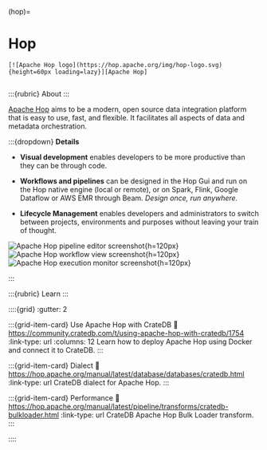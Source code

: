 (hop)=
# Hop

```{div} .float-right
[![Apache Hop logo](https://hop.apache.org/img/hop-logo.svg){height=60px loading=lazy}][Apache Hop]
```
```{div} .clearfix
```

:::{rubric} About
:::

[Apache Hop] aims to be a modern, open source data integration platform that is
easy to use, fast, and flexible. It facilitates all aspects of data and metadata
orchestration.

:::{dropdown} **Details**

- **Visual development** enables developers to be more productive than they can
  be through code.

- **Workflows and pipelines** can be designed in the Hop Gui and run on the Hop
  native engine (local or remote), or on Spark, Flink, Google Dataflow or AWS EMR
  through Beam. _Design once, run anywhere._

- **Lifecycle Management** enables developers and administrators to switch between
  projects, environments and purposes without leaving your train of thought.

![Apache Hop pipeline editor screenshot](https://github.com/crate/crate-clients-tools/assets/453543/da6baf11-8430-4a0f-b2df-55717ce02802){h=120px}
![Apache Hop workflow view screenshot](https://github.com/crate/crate-clients-tools/assets/453543/60cfc82a-db0a-49f1-8e26-a37b774b3614){h=120px}
![Apache Hop execution monitor screenshot](https://github.com/crate/crate-clients-tools/assets/453543/2bd59577-b664-45ae-a71e-36a130d36739){h=120px}

:::

:::{rubric} Learn
:::
 
::::{grid}
:gutter: 2

:::{grid-item-card} Use Apache Hop with CrateDB
:link: https://community.cratedb.com/t/using-apache-hop-with-cratedb/1754
:link-type: url
:columns: 12
Learn how to deploy Apache Hop using Docker and connect it to CrateDB.
:::

:::{grid-item-card} Dialect
:link: https://hop.apache.org/manual/latest/database/databases/cratedb.html
:link-type: url
CrateDB dialect for Apache Hop.
:::

:::{grid-item-card} Performance
:link: https://hop.apache.org/manual/latest/pipeline/transforms/cratedb-bulkloader.html
:link-type: url
CrateDB Apache Hop Bulk Loader transform.
:::

::::


[Apache Hop]: https://hop.apache.org/
